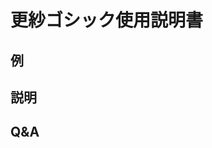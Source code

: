 <script setup>
import tatoeba from '../../../components/FontsPreview.vue';
import setsumei from '../../../components/Explanation.vue';
import mondai from '../../../components/FAQ.vue';
</script>

# 更紗ゴシック使用説明書

## 例

<ClientOnly>
  <tatoeba font="sarasa" lang="ja" />
</ClientOnly>

## 説明

<ClientOnly>
  <setsumei font="sarasa" lang="ja" />
</ClientOnly>

## Q&A

<ClientOnly>
  <mondai lang="ja" />
</ClientOnly>